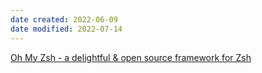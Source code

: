 ```yaml
---
date created: 2022-06-09
date modified: 2022-07-14
---
```


[Oh My Zsh - a delightful & open source framework for Zsh](https://ohmyz.sh/#install)
